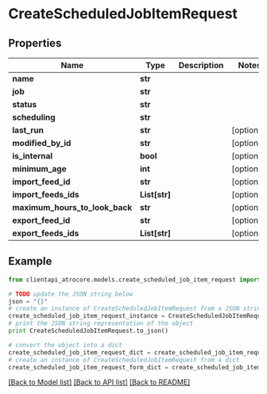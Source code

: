 # CreateScheduledJobItemRequest


## Properties
Name | Type | Description | Notes
------------ | ------------- | ------------- | -------------
**name** | **str** |  | 
**job** | **str** |  | 
**status** | **str** |  | 
**scheduling** | **str** |  | 
**last_run** | **str** |  | [optional] 
**modified_by_id** | **str** |  | [optional] 
**is_internal** | **bool** |  | [optional] 
**minimum_age** | **int** |  | [optional] 
**import_feed_id** | **str** |  | [optional] 
**import_feeds_ids** | **List[str]** |  | [optional] 
**maximum_hours_to_look_back** | **str** |  | [optional] 
**export_feed_id** | **str** |  | [optional] 
**export_feeds_ids** | **List[str]** |  | [optional] 

## Example

```python
from clientapi_atrocore.models.create_scheduled_job_item_request import CreateScheduledJobItemRequest

# TODO update the JSON string below
json = "{}"
# create an instance of CreateScheduledJobItemRequest from a JSON string
create_scheduled_job_item_request_instance = CreateScheduledJobItemRequest.from_json(json)
# print the JSON string representation of the object
print CreateScheduledJobItemRequest.to_json()

# convert the object into a dict
create_scheduled_job_item_request_dict = create_scheduled_job_item_request_instance.to_dict()
# create an instance of CreateScheduledJobItemRequest from a dict
create_scheduled_job_item_request_form_dict = create_scheduled_job_item_request.from_dict(create_scheduled_job_item_request_dict)
```
[[Back to Model list]](../README.md#documentation-for-models) [[Back to API list]](../README.md#documentation-for-api-endpoints) [[Back to README]](../README.md)


